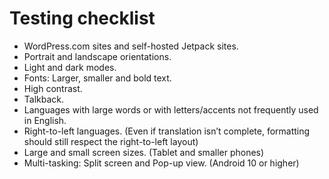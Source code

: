 # Testing checklist

- WordPress.com sites and self-hosted Jetpack sites.
- Portrait and landscape orientations.
- Light and dark modes.
- Fonts: Larger, smaller and bold text.
- High contrast.
- Talkback.
- Languages with large words or with letters/accents not frequently used in English.
- Right-to-left languages. (Even if translation isn’t complete, formatting should still respect the right-to-left layout)
- Large and small screen sizes. (Tablet and smaller phones)
- Multi-tasking: Split screen and Pop-up view. (Android 10 or higher)
